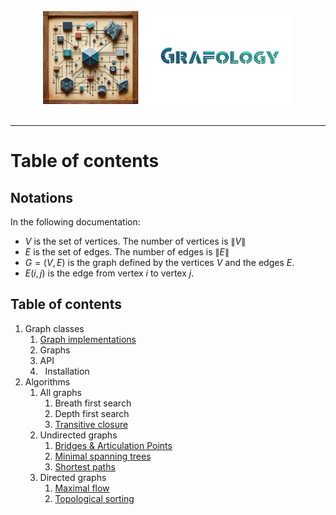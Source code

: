 <div align="center">
    <img 
        src="imgs/logo.png" 
        alt="Répétiteur logo"
        height="150px"
        width="400px"
        />
</div>
<br/>
<hr/>

# Table of contents
## Notations
In the following documentation:
- $V$ is the set of vertices. The number of vertices is $\lVert V \rVert$
- $E$ is the set of edges. The number of edges is $\lVert E \rVert$
- $G = (V, E)$ is the graph defined by the vertices $V$ and the edges $E$.
- $E(i,j)$ is the edge from vertex $i$ to vertex $j$.

## Table of contents
1.  Graph classes
    1. [Graph implementations](graph_implementations.md)
    2. Graphs
    3. API
    4. &nbsp;&nbsp;Installation
2. Algorithms
    1.  All graphs
        1. Breath first search
        2. Depth first search
        3. [Transitive closure](algos/transitive_closure.md)
    2.  Undirected graphs
        1. [Bridges & Articulation Points](algos/bridges_and_AP.md)
        1. [Minimal spanning trees](algos/minimum_spanning_tree.md)
        2. [Shortest paths](algos/shortest_paths.md)
    3.  Directed graphs
        1. [Maximal flow](algos/maximum_flow.md)
        2. [Topological sorting](algos/topological_sorting.md)
